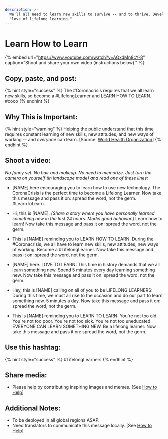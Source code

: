 ```yaml
---
description: >-
  We'll all need to learn new skills to survive -- and to thrive. Develop a
  "love of lifelong learning."
---
```


# Learn How to Learn

{% embed url="https://www.youtube.com/watch?v=AQxdMn8cY-8" caption="Shoot and share your own video \(instructions below\)." %}

## Copy, paste, and post:

{% hint style="success" %}
The \#Coronacrisis requires that we all learn new skills, so become a \#LifelongLearner and LEARN HOW TO LEARN. \#coco
{% endhint %}

## Why This is Important:

{% hint style="warning" %}
Helping the public understand that this time requires constant learning of new skills, new attitudes, and new ways of working -- and _everyone_ can learn. \[Source: [World Health Organization](https://www.who.int/publications-detail/outbreak-communication-best-practices-for-communicating-with-the-public-during-an-outbreak)\]
{% endhint %}

## Shoot a video:

_No fancy set. No hair and makeup. No need to memorize. Just turn the camera on yourself \(in landscape mode\) and read one of these lines:_

* \[NAME\] here encouraging you to learn how to use new technology. The CoronaCrisis is the perfect time to become a Lifelong Learner. Now take this message and pass it on: spread the word, not the germ. \#LearnToLearn.

* Hi, this is \[NAME\]. _\[Share a story where you have personally learned something new in the last 24 hours. Model good behavior.\]_ Learn how to learn! Now take this message and pass it on: spread the word, not the germ. 
* This is \[NAME\] reminding you to LEARN HOW TO LEARN. During the \#Coronacrisis, we all have to learn new skills, new attitudes, new ways of working. Become a \#LifelongLearner. Now take this message and pass it on: spread the word, not the germ. 
* \[NAME\] here. LOVE TO LEARN: This time in history demands that we all learn something new. Spend 5 minutes every day learning something new. Now take this message and pass it on: spread the word, not the germ. 
* Hey, this is \[NAME\] calling on all of you to be LIFELONG LEARNERS: During this time, we must all rise to the occasion and do our part to learn something new. 5 minutes a day. Now take this message and pass it on: spread the word, not the germ. 
* This is \[NAME\] reminding you to LEARN TO LEARN: You're not too old. You're not too poor. You're not too sick. You're not too uneducated. EVERYONE CAN LEARN SOMETHING NEW. Be a lifelong learner. Now take this message and pass it on: spread the word, not the germ.

## Use this hashtag:

{% hint style="success" %}
\#LifelongLearners
{% endhint %}

## Share media:

* Please help by contributing inspiring images and memes. \[See [How to Help](../how-to-help.md)\]

## Additional Notes:

* To be deployed in all global regions ASAP.
* Need translators to communicate this message locally. \[See [How to Help](../how-to-help.md)\]

